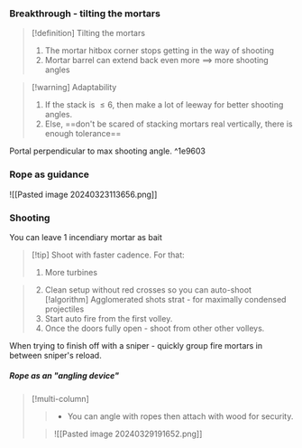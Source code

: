 ### Breakthrough - tilting the mortars
>[!definition] Tilting the mortars
>1. The mortar hitbox corner stops getting in the way of shooting
>2. Mortar barrel can extend back even more $\implies$ more shooting angles

>[!warning] Adaptability
>1. If the stack is $\leq 6$, then make a lot of leeway for better shooting angles.
>2. Else, ==don't be scared of stacking mortars real vertically, there is enough tolerance==

Portal perpendicular to max shooting angle. ^1e9603
### Rope as guidance
![[Pasted image 20240323113656.png]]
### Shooting
You can leave 1 incendiary mortar as bait
>[!tip] Shoot with faster cadence. For that:
>1. More turbines

>2. Clean setup without red crosses so you can auto-shoot 
>[!algorithm] Agglomerated shots strat - for maximally condensed projectiles
>1. Start auto fire from the first volley.
>2. Once the doors fully open - shoot from other other volleys. 

When trying to finish off with a sniper - quickly group fire mortars in between sniper's reload.
##### Rope as an "angling device"
>[!multi-column]
>>- You can angle with ropes then attach with wood for security.
>
>>![[Pasted image 20240329191652.png]]